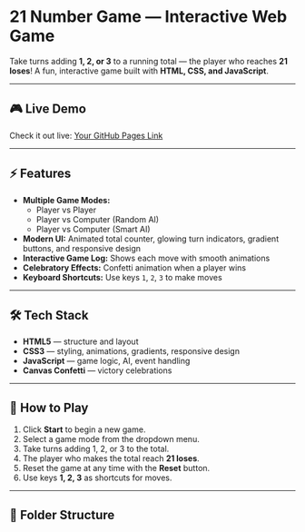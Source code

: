 # 21 Number Game — Interactive Web Game

Take turns adding **1, 2, or 3** to a running total — the player who reaches **21 loses**! A fun, interactive game built with **HTML, CSS, and JavaScript**.

---

## 🎮 Live Demo
Check it out live: [Your GitHub Pages Link](https://Kenley-735github.io/21-number-game/)

---

## ⚡ Features
- **Multiple Game Modes:**  
  - Player vs Player  
  - Player vs Computer (Random AI)  
  - Player vs Computer (Smart AI)
- **Modern UI:** Animated total counter, glowing turn indicators, gradient buttons, and responsive design
- **Interactive Game Log:** Shows each move with smooth animations
- **Celebratory Effects:** Confetti animation when a player wins
- **Keyboard Shortcuts:** Use keys `1`, `2`, `3` to make moves

---

## 🛠️ Tech Stack
- **HTML5** — structure and layout  
- **CSS3** — styling, animations, gradients, responsive design  
- **JavaScript** — game logic, AI, event handling  
- **Canvas Confetti** — victory celebrations  

---

## 🚀 How to Play
1. Click **Start** to begin a new game.
2. Select a game mode from the dropdown menu.
3. Take turns adding 1, 2, or 3 to the total.
4. The player who makes the total reach **21 loses**.
5. Reset the game at any time with the **Reset** button.
6. Use keys **1, 2, 3** as shortcuts for moves.

---

## 📂 Folder Structure
